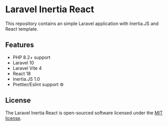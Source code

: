 # Laravel Inertia React
This repository contains an simple Laravel application with Inertia.JS and React template.

## Features

- PHP 8.2+ support
- Laravel 10
- Laravel Vite 4
- React 18
- Inertia.JS 1.0
- Prettier/Eslint support ⚙️

## License

The Laravel Inertia React is open-sourced software licensed under the [MIT license](https://opensource.org/licenses/MIT).

